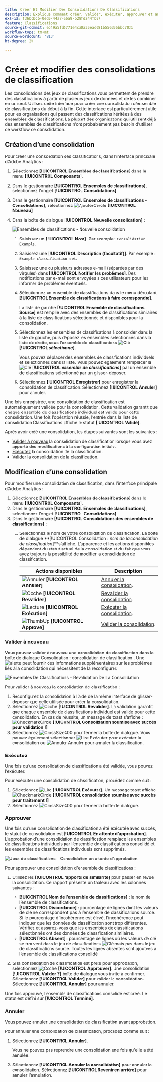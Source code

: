 ```yaml
---
title: Créer Et Modifier Des Consolidations De Classifications
description: Explique comment créer, valider, exécuter, approuver et annuler des consolidations de classification.
exl-id: f36bcbcb-0ed0-44a7-a6a9-b28fd244fb27
feature: Classifications
source-git-commit: ec49a5fd5771e4ca0a35ead681b556336bbc7031
workflow-type: tm+mt
source-wordcount: '813'
ht-degree: 2%

---
```


# Créer et modifier des consolidations de classification

Les consolidations des jeux de classifications vous permettent de prendre des classifications à partir de plusieurs jeux de données et de les combiner en un seul. Utilisez cette interface pour créer une consolidation d’ensemble de classifications du début à la fin. Cette interface est particulièrement utile pour les organisations qui passent des classifications héritées à des ensembles de classifications. La plupart des organisations qui utilisent déjà des ensembles de classifications n’ont probablement pas besoin d’utiliser ce workflow de consolidation.

## Création d’une consolidation

Pour créer une consolidation des classifications, dans l’interface principale d’Adobe Analytics :

1. Sélectionnez **[!UICONTROL Ensembles de classifications]** dans le menu **[!UICONTROL Composants]**.
1. Dans le gestionnaire **[!UICONTROL Ensembles de classifications]**, sélectionnez l’onglet **[!UICONTROL Consolidations]**.
1. Dans le gestionnaire **[!UICONTROL Ensembles de classifications - Consolidations]**, sélectionnez ![AjouterCercle](/help/assets/icons/AddCircle.svg) **[!UICONTROL Nouveau]**.
1. Dans la boîte de dialogue **[!UICONTROL Nouvelle consolidation]** :

   ![Ensembles de classifications - Nouvelle consolidation](assets/classifications-sets-consolidations-new.png)
   1. Saisissez un **[!UICONTROL Nom]**. Par exemple : `Consolidation Example`.
   1. Saisissez une **[!UICONTROL Description (facultatif)]**. Par exemple : `Example classification set`.
   1. Saisissez une ou plusieurs adresses e-mail (séparées par des virgules) dans **[!UICONTROL Notifier les problèmes]**. Des notifications par e-mail sont envoyées à ces utilisateurs pour les informer de problèmes éventuels.
   1. Sélectionnez un ensemble de classifications dans le menu déroulant **[!UICONTROL Ensemble de classifications à faire correspondre]**.

      La liste de gauche **[!UICONTROL Ensemble de classifications Source]** est remplie avec des ensembles de classifications similaires à la liste de classifications sélectionnée et disponibles pour la consolidation.

   1. Sélectionnez les ensembles de classifications à consolider dans la liste de gauche, puis déposez les ensembles sélectionnés dans la liste de droite, sous l’ensemble de classifications ![Clé](/help/assets/icons/Key.svg) **[!UICONTROL _sélectionné_]**.

      Vous pouvez déplacer des ensembles de classifications individuels et sélectionnés dans la liste. Vous pouvez également remplacer la ![Clé](/help/assets/icons/Key.svg) **[!UICONTROL _ensemble de classifications_]** par un ensemble de classifications sélectionné par un glisser-déposer.

   1. Sélectionnez **[!UICONTROL Enregistrer]** pour enregistrer la consolidation de classification. Sélectionnez **[!UICONTROL Annuler]** pour annuler.

Une fois enregistrée, une consolidation de classification est automatiquement validée pour la consolidation. Cette validation garantit que chaque ensemble de classifications individuel est valide pour cette consolidation. Une fois l’opération réussie, l’entrée dans la liste de consolidation Classifications affiche le statut **[!UICONTROL Validé]**.

Après avoir créé une consolidation, les étapes suivantes sont les suivantes :

* [Valider à nouveau](#re-validate) la consolidation de classification lorsque vous avez apporté des modifications à la configuration initiale.
* [Exécutez](#run) la consolidation de la classification.
* [Valider](#approve) la consolidation de la classification.



<!--
         
  

**[!UICONTROL Components]** > **[!UICONTROL Classification sets]** > **[!UICONTROL Consolidations]** > **[!UICONTROL Add]**

The following fields are available when creating a consolidation:

* **[!UICONTROL Name]**: The name of the consolidation.
* **[!UICONTROL Notify of issues]**: A comma-delimited list of email addresses that are notified of issues with this consolidation.
* **[!UICONTROL Dataset to match]**: A drop-down list of all classification sets.

Once you select a classification set, a table with two columns appears:

* The right column contains all classification sets that you want to consolidate. It starts with the classification set selected using the above drop-down list.
* The left column contains all classification sets eligible to be merged with the originally selected dataset. **Schemas must exactly match to be eligible for consolidation**. If schemas do not match the selected classification set, they do not appear in this left column.

Drag the desired classification sets from the available column on the left to the consolidation column on the right. Once the consolidation is given a name and two or more classification sets are in the right column, click **[!UICONTROL Save & Continue]**.

-->

## Modification d’une consolidation

Pour modifier une consolidation de classification, dans l’interface principale d’Adobe Analytics :

1. Sélectionnez **[!UICONTROL Ensembles de classifications]** dans le menu **[!UICONTROL Composants]**.
1. Dans le gestionnaire **[!UICONTROL Ensembles de classifications]**, sélectionnez l’onglet **[!UICONTROL Consolidations]**.
1. Dans le gestionnaire **[!UICONTROL Consolidations des ensembles de classifications]** :
   1. Sélectionnez le nom de votre consolidation de classification. La boîte de dialogue **[!UICONTROL Consolidation : _nom de la consolidation de classification_]**s’affiche. L’apparence et les actions disponibles dépendent du statut actuel de la consolidation et du fait que vous ayez toujours la possibilité de modifier la consolidation de classification.

      | Actions disponibles | Description |
      |---|---|
      | ![Annuler](/help/assets/icons/Cancel.svg) **[!UICONTROL Annuler]** | [Annuler la consolidation](#cancel). |
      | ![Coche](/help/assets/icons/Checkmark.svg) **[!UICONTROL Revalider]** | [Revalider la consolidation](#re-validate). |
      | ![Lecture](/help/assets/icons/Play.svg) **[!UICONTROL Exécution]** | [Exécuter la consolidation](#run). |
      | ![ThumbUp](/help/assets/icons/ThumbUp.svg) **[!UICONTROL Approve]** | [Valider la consolidation](#approve). |



### Valider à nouveau

Vous pouvez valider à nouveau une consolidation de classification dans la boîte de dialogue Consolidation : consolidation de classification . Une ![alerte](/help/assets/icons/Alert.svg) peut fournir des informations supplémentaires sur les problèmes liés à la consolidation qui nécessitent de la reconfigurer.

![Ensembles De Classifications - Revalidation De La Consolidation](assets/classifications-sets-consolidations-validated.png)

Pour valider à nouveau la consolidation de classification :

1. Reconfigurez la consolidation à l’aide de la même interface de glisser-déposer que celle utilisée pour créer la consolidation.
1. Sélectionnez ![Coche](/help/assets/icons/Checkmark.svg) **[!UICONTROL Revalider]**. La validation garantit que chaque ensemble de classifications individuel est valide pour cette consolidation. En cas de réussite, un message de toast s’affiche : ![CheckmarkCircle](/help/assets/icons/CheckmarkCircle.svg) **[!UICONTROL Consolidation soumise avec succès pour validation !]**
1. Sélectionnez ![CrossSize400](/help/assets/icons/CrossSize400.svg) pour fermer la boîte de dialogue. Vous pouvez également sélectionner ![Lire](/help/assets/icons/Play.svg) Exécuter pour exécuter la consolidation ou ![Annuler](/help/assets/icons/Cancel.svg) Annuler pour annuler la classification.



<!--
Once you have created a consolidation, a list of source datasets appears on the right. The **[!UICONTROL Validate]** button makes sure that each individual classification set is valid for this consolidation. You can reorder the classification steps here to determine priority in cases of mismatched classification values. **The highest classification set in the list overwrites any mismatched values in other classification sets.**

-->

### Exécutez

Une fois qu’une consolidation de classification a été validée, vous pouvez l’exécuter.

Pour exécuter une consolidation de classification, procédez comme suit :

1. Sélectionnez ![Lire](/help/assets/icons/Play.svg) **[!UICONTROL Exécuter]**. Un message toast affiche ![CheckmarkCircle](/help/assets/icons/CheckmarkCircle.svg) **[!UICONTROL consolidation soumise avec succès pour traitement !]**
1. Sélectionnez ![CrossSize400](/help/assets/icons/CrossSize400.svg) pour fermer la boîte de dialogue.


### Approuver

Une fois qu’une consolidation de classification a été exécutée avec succès, le statut de consolidation est **[!UICONTROL En attente d’approbation]**. L’approbation d’une consolidation de classification remplace les ensembles de classifications individuels par l’ensemble de classifications consolidé et les ensembles de classifications individuels sont supprimés.

![Jeux de classifications - Consolidation en attente d’approbation](assets/classifications-sets-consolidations-waitingforapproval.png)

Pour approuver une consolidation d&#39;ensemble de classifications :

1. Utilisez les **[!UICONTROL rapports de similarité]** pour passer en revue la consolidation. Ce rapport présente un tableau avec les colonnes suivantes :

   * **[!UICONTROL Nom de l’ensemble de classifications]** : le nom de l’ensemble de classifications.
   * **[!UICONTROL Discordance]** : pourcentage de lignes dont les valeurs de clé ne correspondent pas à l’ensemble de classifications source. Si le pourcentage d’incohérence est élevé, l’incohérence peut indiquer que les données de classification sont trop différentes. Vérifiez et assurez-vous que les ensembles de classifications sélectionnés ont des données de classification similaires.
   * **[!UICONTROL Absent]** : pourcentage de lignes où les valeurs de clé se trouvent dans le jeu de classifications ![Clé](/help/assets/icons/Key.svg) mais pas dans le jeu de classifications source. Toutes les lignes absentes sont ajoutées à l’ensemble de classifications consolidé.

1. Si la consolidation de classification est prête pour approbation, sélectionnez ![Coche](/help/assets/icons/Checkmark.svg) **[!UICONTROL Approuver]**. Une consolidation **[!UICONTROL Valider ?]** boîte de dialogue vous invite à confirmer. Sélectionnez **[!UICONTROL Valider]** pour valider la consolidation. Sélectionnez **[!UICONTROL Annuler]** pour annuler.

Une fois approuvé, l’ensemble de classifications consolidé est créé. Le statut est défini sur **[!UICONTROL Terminé]**.


### Annuler

Vous pouvez annuler une consolidation de classification avant approbation.

Pour annuler une consolidation de classification, procédez comme suit :

1. Sélectionnez **[!UICONTROL Annuler]**.

   Vous ne pouvez pas reprendre une consolidation une fois qu&#39;elle a été annulée.
1. Sélectionnez **[!UICONTROL Annuler la consolidation]** pour annuler la consolidation. Sélectionnez **[!UICONTROL Revenir en arrière]** pour annuler l’annulation.
